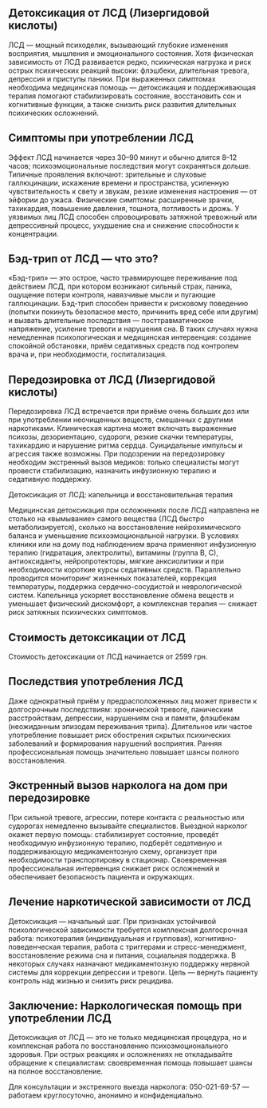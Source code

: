 
## Детоксикация от ЛСД (Лизергидовой кислоты)

ЛСД — мощный психоделик, вызывающий глубокие изменения восприятия, мышления и эмоционального состояния. Хотя физическая зависимость от ЛСД развивается редко, психическая нагрузка и риск острых психических реакций высоки: флэшбеки, длительная тревога, депрессия и приступы паники. При выраженных симптомах необходима медицинская помощь — детоксикация и поддерживающая терапия помогают стабилизировать состояние, восстановить сон и когнитивные функции, а также снизить риск развития длительных психических осложнений.

## Симптомы при употреблении ЛСД

Эффект ЛСД начинается через 30–90 минут и обычно длится 8–12 часов; психоэмоциональные последствия могут сохраняться дольше. Типичные проявления включают: зрительные и слуховые галлюцинации, искажение времени и пространства, усиленную чувствительность к свету и звукам, резкие изменения настроения — от эйфории до ужаса. Физические симптомы: расширенные зрачки, тахикардия, повышение давления, тошнота, потливость и дрожь. У уязвимых лиц ЛСД способен спровоцировать затяжной тревожный или депрессивный процесс, ухудшение сна и снижение способности к концентрации.

## Бэд-трип от ЛСД — что это?

«Бэд-трип» — это острое, часто травмирующее переживание под действием ЛСД, при котором возникают сильный страх, паника, ощущение потери контроля, навязчивые мысли и пугающие галлюцинации. Бэд-трип способен привести к рисковому поведению (попытки покинуть безопасное место, причинить вред себе или другим) и вызвать длительные последствия — посттравматическое напряжение, усиление тревоги и нарушения сна. В таких случаях нужна немедленная психологическая и медицинская интервенция: создание спокойной обстановки, приём седативных средств под контролем врача и, при необходимости, госпитализация.

## Передозировка от ЛСД (Лизергидовой кислоты)

Передозировка ЛСД встречается при приёме очень больших доз или при употреблении неочищенных веществ, смешанных с другими наркотиками. Клиническая картина может включать выраженные психозы, дезориентацию, судороги, резкие скачки температуры, тахикардию и нарушение ритма сердца. Суицидальные импульсы и агрессия также возможны. При подозрении на передозировку необходим экстренный вызов медиков: только специалисты могут провести стабилизацию, назначить инфузионную терапию и седативную поддержку.

Детоксикация от ЛСД: капельница и восстановительная терапия

Медицинская детоксикация при осложнениях после ЛСД направлена не столько на «вымывание» самого вещества (ЛСД быстро метаболизируется), сколько на восстановление нейрохимического баланса и уменьшение психоэмоциональной нагрузки. В условиях клиники или на дому под наблюдением врача применяют инфузионную терапию (гидратация, электролиты), витамины (группа B, С), антиоксиданты, нейропротекторы, мягкие анксиолитики и при необходимости короткие курсы седативных средств. Параллельно проводится мониторинг жизненных показателей, коррекция температуры, поддержка сердечно-сосудистой и неврологической систем. Капельница ускоряет восстановление обмена веществ и уменьшает физический дискомфорт, а комплексная терапия — снижает риск затяжных психических симптомов.

## Стоимость детоксикации от ЛСД

Стоимость детоксикации от ЛСД начинается от 2599 грн.

## Последствия употребления ЛСД

Даже однократный приём у предрасположенных лиц может привести к долгосрочным последствиям: хронической тревоге, паническим расстройствам, депрессии, нарушениям сна и памяти, флэшбекам (неожиданным эпизодам переживания трипа). Длительное или частое употребление повышает риск обострения скрытых психических заболеваний и формирования нарушений восприятия. Ранняя профессиональная помощь значительно повышает шансы полного восстановления.

## Экстренный вызов нарколога на дом при передозировке

При сильной тревоге, агрессии, потере контакта с реальностью или судорогах немедленно вызывайте специалистов. Выездной нарколог окажет первую помощь: стабилизирует состояние, проведёт необходимую инфузионную терапию, подберёт седативную и поддерживающую медикаментозную схему, организует при необходимости транспортировку в стационар. Своевременная профессиональная интервенция снижает риск осложнений и обеспечивает безопасность пациента и окружающих.

## Лечение наркотической зависимости от ЛСД

Детоксикация — начальный шаг. При признаках устойчивой психологической зависимости требуется комплексная долгосрочная работа: психотерапия (индивидуальная и групповая), когнитивно-поведенческая терапия, работа с триггерами и стресс-менеджмент, восстановление режима сна и питания, социальная поддержка. В некоторых случаях назначают медикаментозную поддержку нервной системы для коррекции депрессии и тревоги. Цель — вернуть пациенту контроль над жизнью и снизить риск рецидива.

## Заключение: Наркологическая помощь при употреблении ЛСД

Детоксикация от ЛСД — это не только медицинская процедура, но и комплексная работа по восстановлению психоэмоционального здоровья. При острых реакциях и осложнениях не откладывайте обращение к специалистам: своевременная помощь повышает шансы на полное восстановление.

Для консультации и экстренного выезда нарколога: 050-021-69-57 — работаем круглосуточно, анонимно и конфиденциально.
